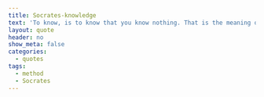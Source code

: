 ```yaml
---
title: Socrates-knowledge
text: 'To know, is to know that you know nothing. That is the meaning of true knowledge.'-Socrates
layout: quote
header: no
show_meta: false
categories:
  - quotes
tags:
  - method
  - Socrates
---
```

